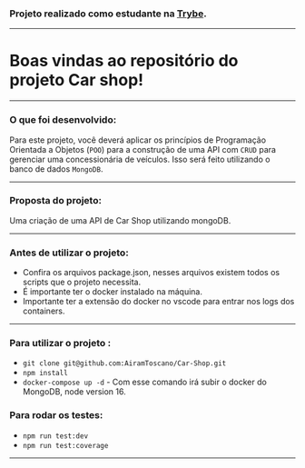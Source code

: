 ### Projeto realizado como estudante na [Trybe](https://www.betrybe.com/).

---

# Boas vindas ao repositório do projeto Car shop!
---

### O que foi desenvolvido:


  Para este projeto, você deverá aplicar os princípios de Programação Orientada a Objetos (`POO`) para a construção de uma API com `CRUD` para gerenciar uma concessionária de veículos. Isso será feito utilizando o banco de dados `MongoDB`.

---

### Proposta do projeto: 

Uma criação de uma API de Car Shop utilizando mongoDB.

---
### Antes de utilizar o projeto:

- Confira os arquivos package.json, nesses arquivos existem todos os scripts que o projeto necessita.
- É importante ter o docker instalado na máquina.
- Importante ter a extensão do docker no vscode para entrar nos logs dos containers.

---

### Para utilizar o projeto :
- `git clone git@github.com:AiramToscano/Car-Shop.git`
- `npm install`
- `docker-compose up -d` - Com esse comando irá subir o docker do MongoDB, node version 16.


### Para rodar os testes:
- `npm run test:dev`
- `npm run test:coverage`

---
